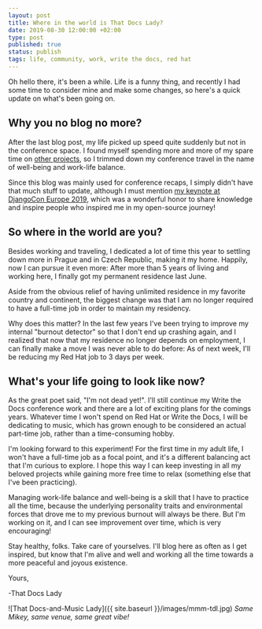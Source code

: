 ```yaml
---
layout: post
title: Where in the world is That Docs Lady?
date: 2019-08-30 12:00:00 +02:00
type: post
published: true
status: publish
tags: life, community, work, write the docs, red hat
---
```


Oh hello there, it's been a while. Life is a funny thing, and recently I had some time to consider mine and make some changes, so here's a quick update on what's been going on.

## Why you no blog no more?

After the last blog post, my life picked up speed quite suddenly but not in the conference space. I found myself spending more and more of my spare time on [other projects](http://missmikeymay.com/), so I trimmed down my conference travel in the name of well-being and work-life balance. 

Since this blog was mainly used for conference recaps, I simply didn't have that much stuff to update, although I must mention [my keynote at DjangoCon Europe 2019](https://2019.djangocon.eu/talks/docs-or-it-didnt-happen-with-qa/), which was a wonderful honor to share knowledge and inspire people who inspired me in my open-source journey!

## So where in the world are you?

Besides working and traveling, I dedicated a lot of time this year to settling down more in Prague and in Czech Republic, making it my home. Happily, now I can pursue it even more: After more than 5 years of living and working here, I finally got my permanent residence last June. 

Aside from the obvious relief of having unlimited residence in my favorite country and continent, the biggest change was that I am no longer required to have a full-time job in order to maintain my residency. 

Why does this matter? In the last few years I've been trying to improve my internal "burnout detector" so that I don't end up crashing again, and I realized that now that my residence no longer depends on employment, I can finally make a move I was never able to do before: As of next week, I'll be reducing my Red Hat job to 3 days per week.

## What's your life going to look like now?

As the great poet said, "I'm not dead yet!". I'll still continue my Write the Docs conference work and there are a lot of exciting plans for the comings years. Whatever time I won't spend on Red Hat or Write the Docs, I will be dedicating to music, which has grown enough to be considered an actual part-time job, rather than a time-consuming hobby.

I'm looking forward to this experiment! For the first time in my adult life, I won't have a full-time job as a focal point, and it's a different balancing act that I'm curious to explore. I hope this way I can keep investing in all my beloved projects while gaining more free time to relax (something else that I've been practicing). 

Managing work-life balance and well-being is a skill that I have to practice all the time, because the underlying personality traits and environmental forces that drove me to my previous burnout will always be there. But I'm working on it, and I can see improvement over time, which is very encouraging!

Stay healthy, folks. Take care of yourselves. I'll blog here as often as I get inspired, but know that I'm alive and well and working all the time towards a more peaceful and joyous existence.

Yours, 

-That Docs Lady

![That Docs-and-Music Lady]({{ site.baseurl }}/images/mmm-tdl.jpg)
_Same Mikey, same venue, same great vibe!_
